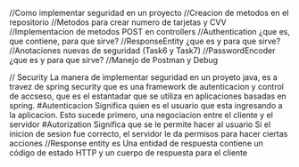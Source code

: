 //Como implementar seguridad en un proyecto
//Creacion de metodos en el repositorio
//Metodos para crear numero de tarjetas y CVV
//Implementacion de metodos POST en controllers
//Authentication ¿que es, que contiene, para que sirve?
//ResponseEntity ¿que es y para que sirve?
//Anotaciones nuevas de seguridad (Task6 y Task7)
//PasswordEncoder ¿que es y para que sirve?
//Manejo de Postman y Debug

//
Security
La manera de implementar seguridad en un proyeto java, es a travez de spring security que es una framework de autenticacion y control de accseso, que es el estantadar que se utiliza en aplicaciones basadas en spring.
#Autenticacion
Significa quien es el usuario que esta ingresando a la aplicacion. Esto sucede primero, una negociacion entre el cliente y el servidor
#Autorization
Significa que se le permite hacer al usuario
Si el inicion de sesion fue correcto, el servidor le da permisos para hacer ciertas acciones
//Response entity es Una entidad de respuesta contiene un código de estado HTTP y un cuerpo de respuesta para el cliente